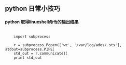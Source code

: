## python 日常小技巧

#### python 取得linuxshell命令的输出结果

```

    import subprocess

    r = subprocess.Popen(['wc', '/var/log/adesk.sts'], stdout=subprocess.PIPE)
    std_out = r.communicate()
    print std_out

```
